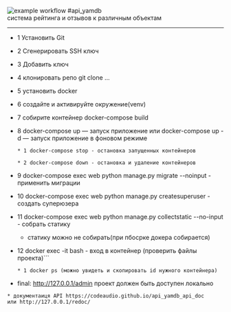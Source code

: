 ![example workflow](https://github.com/codeaudio/yamdb_final/actions/workflows/yamdb_workflow.yml/badge.svg)
#api_yamdb  
система рейтинга и отзывов к различным объектам
***
* 1 Установить Git

* 2 Сгенерировать SSH ключ

* 3 Добавить ключ

* 4 клонировать репо git clone ...

* 5 установить docker

* 6 создайте и активируйте окружение(venv)

* 7 собирите контейнер  docker-compose build

* 8  docker-compose up — запуск приложение или docker-compose up -d — запуск приложение в фоновом режиме
  
    ```
    * 1 docker-compose stop - остановка запущенных контейнеров
    
    * 2 docker-compose down - остановка и удаление контейнеров
    ```
* 9 docker-compose exec web python manage.py migrate --noinput - применить миграции

* 10 docker-compose exec web python manage.py createsuperuser - создать суперюзера

* 11 docker-compose exec web python manage.py collectstatic --no-input - собрать статику
  * статику можно не собирать(при пбосрке докера собирается)
  
* 12 docker exec -it <CONTAINER ID> bash - вход в контейнер (проверить файлы проекта)```
    ```
    * 1 docker ps (можно увидеть и скопировать id нужного контейнера)
    ```
* final: http://127.0.0.1/admin проект должен быть доступен локально

```
* документаиця API https://codeaudio.github.io/api_yamdb_api_doc 
или http://127.0.0.1/redoc/
```
